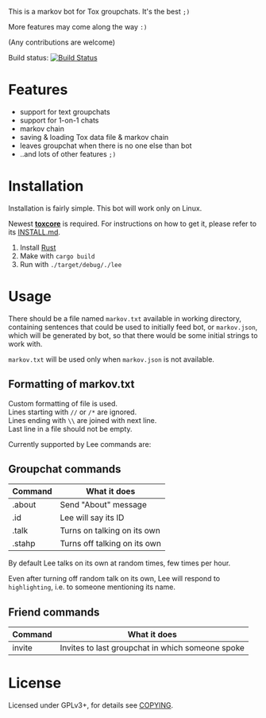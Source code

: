 This is a markov bot for Tox groupchats. It's the best `;)`

More features may come along the way `:)`

(Any contributions are welcome)

Build status: [![Build Status](https://travis-ci.org/zetok/Lee.svg)](https://travis-ci.org/zetok/Lee)

# Features

* support for text groupchats
* support for 1-on-1 chats
* markov chain
* saving & loading Tox data file & markov chain
* leaves groupchat when there is no one else than bot
* ..and lots of other features `;)`


# Installation
Installation is fairly simple. This bot will work only on Linux.

Newest [**toxcore**](https://github.com/irungentoo/toxcore) is required. For instructions on how to get it, please refer to its [INSTALL.md](https://github.com/irungentoo/toxcore/blob/master/INSTALL.md).

1. Install [Rust](http://www.rust-lang.org/)
2. Make with `cargo build`
3. Run with `./target/debug/./lee`

# Usage

There should be a file named `markov.txt` available in working directory, containing sentences that could be used to initially feed bot, or `markov.json`, which will be generated by bot, so that there would be some initial strings to work with.

`markov.txt` will be used only when `markov.json` is not available.


## Formatting of markov.txt

Custom formatting of file is used.<br/>
Lines starting with ``//`` or ``/*`` are ignored.<br/>
Lines ending with ``\\`` are joined with next line.<br/>
Last line in a file should not be empty.<br/>


Currently supported by Lee commands are:

## Groupchat commands

| Command | What it does |
|---------|--------------|
| .about  | Send "About" message         |
| .id     | Lee will say its ID          |
| .talk   | Turns on talking on its own  |
| .stahp  | Turns off talking on its own |

By default Lee talks on its own at random times, few times per hour.

Even after turning off random talk on its own, Lee will respond to `highlighting`, i.e. to someone mentioning its name.


## Friend commands

| Command | What it does |
|---------|--------------|
| invite  | Invites to last groupchat in which someone spoke |


# License

Licensed under GPLv3+, for details see [COPYING](/COPYING).
